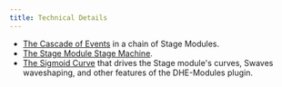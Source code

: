 ```yaml
---
title: Technical Details
---
```


- [The Cascade of Events](cascade/)
  in a chain of Stage Modules.
- [The Stage Module Stage Machine](states/).
- [The Sigmoid Curve](sigmoid/)
  that drives the Stage module's curves,
  Swaves waveshaping,
  and other features of the DHE-Modules plugin.
